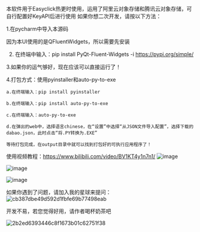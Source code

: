 本软件用于Easyclick热更时使用，运用了阿里云对象存储和腾讯云对象存储，可自行配置好KeyAPI后进行使用
如果你想二次开发，请按以下方法：

  1.在pycharm中导入本源码
  
  因为本UI使用的是QFluentWidgets，所以需要先安装
  
  2. 在终端中输入：pip install PyQt-Fluent-Widgets -i https://pypi.org/simple/
  
  3.如果你的运气够好，现在应该可以直接运行了！
  
  4.打包方式：使用pyinstaller和auto-py-to-exe
  
    a.在终端输入：pip install pyinstaller
    
    b.在终端输入：pip install auto-py-to-exe  
    
    c.在终端输入：auto-py-to-exe
    
    d.在弹出的web中，选择语言chinese，在“设置”中选择“从JSON文件导入配置”，选择下载的dabao.json，此时点击“将.PY转换为.EXE”
    
    等待打包完成，在output目录中就可以找到打包好的可执行应用程序了！
    
使用视频教程：https://www.bilibili.com/video/BV1KT4y1n7n1/
![image](https://github.com/zhushixu/EC_hot_update/assets/103643485/e5c12d62-1e3f-47c8-9afb-93230187086c)

![image](https://github.com/zhushixu/EC_hot_update/assets/103643485/60478108-68f2-4d1a-b797-7d2aef122232)

![image](https://github.com/zhushixu/EC_hot_update/assets/103643485/6e697069-5785-418a-bd68-c6ab937d5143)

如果你遇到了问题，请加入我的星球来提问：
![cb387dbe49d592d1fbfe69b77498eab](https://github.com/zhushixu/EC_hot_update/assets/103643485/a903c3f4-67c6-4282-9606-42401f20b274)


开发不易，若您觉得好用，请作者喝杯奶茶吧

![2b2ed6393446c8f1673b01c62751f38](https://github.com/zhushixu/EC_hot_update/assets/103643485/46551907-0daa-4c4f-88d4-0fa19ae3103b)
